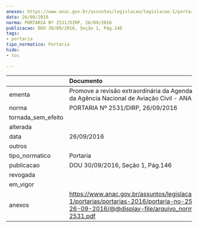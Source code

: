 ```yaml
---
anexos: https://www.anac.gov.br/assuntos/legislacao/legislacao-1/portarias/portarias-2016/portaria-no-2531-dirp-26-09-2016/@@display-file/arquivo_norma/PA2016-2531.pdf
data: 26/09/2016
norma: PORTARIA Nº 2531/DIRP, 26/09/2016
publicacao: DOU 30/09/2016, Seção 1, Pág.146
tags:
- portaria
tipo_normatico: Portaria
hide: 
- toc 
 
---
```


|                    | Documento                                                                                                                                                       |
|:-------------------|:----------------------------------------------------------------------------------------------------------------------------------------------------------------|
| ementa             | Promove a revisão extraordinária da Agenda Regulatória da Agência Nacional de Aviação Civil - ANAC.                                                             |
| norma              | PORTARIA Nº 2531/DIRP, 26/09/2016                                                                                                                               |
| tornada_sem_efeito |                                                                                                                                                                 |
| alterada           |                                                                                                                                                                 |
| data               | 26/09/2016                                                                                                                                                      |
| outros             |                                                                                                                                                                 |
| tipo_normatico     | Portaria                                                                                                                                                        |
| publicacao         | DOU 30/09/2016, Seção 1, Pág.146                                                                                                                                |
| revogada           |                                                                                                                                                                 |
| em_vigor           |                                                                                                                                                                 |
| anexos             | https://www.anac.gov.br/assuntos/legislacao/legislacao-1/portarias/portarias-2016/portaria-no-2531-dirp-26-09-2016/@@display-file/arquivo_norma/PA2016-2531.pdf |